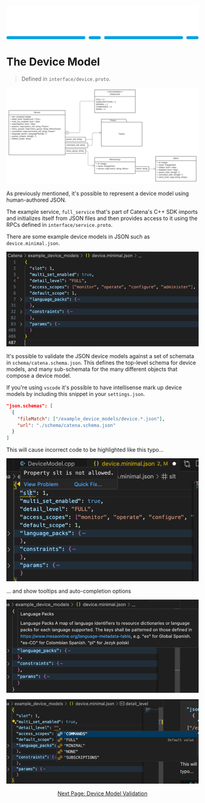 
![Alt](images/Catena%20Logo_PMS2191%20&%20White.png)

# The Device Model

> Defined in `interface/device.proto`.

![Alt](images/Catena%20UML%20-%20Device.svg)


As previously mentioned, it's possible to represent a device model using human-authored JSON.

The example service, `full_service` that's part of Catena's C++ SDK imports and initializes itself from JSON files and then provides access to it using the RPCs defined in `interface/service.proto`.

There are some example device models in JSON such as `device.minimal.json`.

![Alt](images/device.minimal.png)

It's possible to validate the JSON device models against a set of schemata in `schema/catena.schema.json`. This defines the top-level schema for device models, and many sub-schemata for the many different objects that compose a device model.

If you're using `vscode` it's possible to have intellisense mark up device models by including this snippet in your `settings.json`.

```json
"json.schemas": [
  {
    "fileMatch": ["/example_device_models/device.*.json"],
    "url": "./schema/catena.schema.json"
  }
]
```

This will cause incorrect code to be highlighted like this typo...

![alt](images/device.minimal.error.png)

... and show tooltips and auto-completion options

![alt](images/tooltip.png)

![alt](images/autocomplete.png)


<div style="text-align: center">

[Next Page: Device Model Validation](Validation.md)

</div>